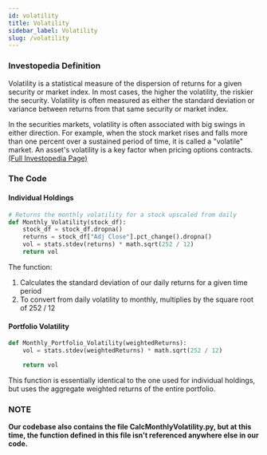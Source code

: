 ```yaml
---
id: volatility
title: Volatility
sidebar_label: Volatility 
slug: /volatility 
---
```


### Investopedia Definition 
Volatility is a statistical measure of the dispersion of returns for a given security or market index. In most cases, the higher the volatility, the riskier the security. Volatility is often measured as either the standard deviation or variance between returns from that same security or market index.

In the securities markets, volatility is often associated with big swings in either direction. For example, when the stock market rises and falls more than one percent over a sustained period of time, it is called a "volatile" market. An asset's volatility is a key factor when pricing options contracts.
[(Full Investopedia Page)](https://www.investopedia.com/terms/v/volatility.asp)

### The Code
#### Individual Holdings

```python
# Returns the monthly volatility for a stock upscaled from daily
def Monthly_Volatility(stock_df):
    stock_df = stock_df.dropna()
    returns = stock_df["Adj Close"].pct_change().dropna()
    vol = stats.stdev(returns) * math.sqrt(252 / 12)
    return vol
```

The function:
1. Calculates the standard deviation of our daily returns for a given time period
2. To convert from daily volatility to monthly, multiplies by the square root of 252 / 12

#### Portfolio Volatility

```python
def Monthly_Portfolio_Volatility(weightedReturns):
    vol = stats.stdev(weightedReturns) * math.sqrt(252 / 12)

    return vol
```

This function is essentially identical to the one used for individual holdings, but uses the aggregate weighted returns of the entire portfolio. 

### NOTE

**Our codebase also contains the file CalcMonthlyVolatility.py, but at this time, the function defined in this file isn't referenced anywhere else in our code.**